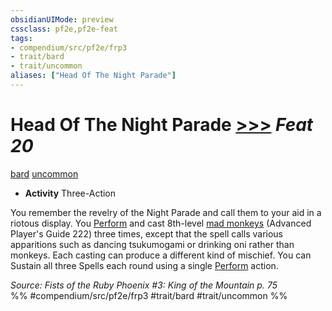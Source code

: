 ```yaml
---
obsidianUIMode: preview
cssclass: pf2e,pf2e-feat
tags:
- compendium/src/pf2e/frp3
- trait/bard
- trait/uncommon
aliases: ["Head Of The Night Parade"]
---
```

# Head Of The Night Parade  [>>>](chapter-9-playing-the-game.md#Actions "Three-Action") *Feat 20*  
[bard](Reference/Rules/Traits/bard.md "Bard Class Trait")  [uncommon](uncommon.md "Uncommon Rarity Trait")  

- **Activity** Three-Action

You remember the revelry of the Night Parade and call them to your aid in a riotous display. You [Perform](perform.md) and cast 8th-level [mad monkeys](mad-monkeys-apg.md) (Advanced Player's Guide 222) three times, except that the spell calls various apparitions such as dancing tsukumogami or drinking oni rather than monkeys. Each casting can produce a different kind of mischief. You can Sustain all three Spells each round using a single [Perform](perform.md) action.

*Source: Fists of the Ruby Phoenix #3: King of the Mountain p. 75*  
%% #compendium/src/pf2e/frp3 #trait/bard #trait/uncommon %%